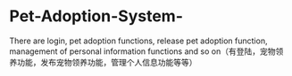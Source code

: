 # Pet-Adoption-System-
There are login, pet adoption functions, release pet adoption function, management of personal information functions and so on（有登陆，宠物领养功能，发布宠物领养功能，管理个人信息功能等等）
